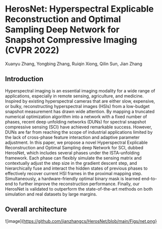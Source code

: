 # HerosNet: Hyperspectral Explicable Reconstruction and Optimal Sampling Deep Network for Snapshot Compressive Imaging (CVPR 2022)
Xuanyu Zhang, Yongbing Zhang, Ruiqin Xiong, Qilin Sun, Jian Zhang
## Introduction
Hyperspectral imaging is an essential imaging modality for a wide range of applications, especially in remote sensing, agriculture, and medicine. Inspired by existing
hyperspectral cameras that are either slow, expensive, or bulky, reconstructing hyperspectral images (HSIs) from a low-budget snapshot measurement has drawn wide attention. By mapping a truncated numerical optimization algorithm into a network with a fixed number of phases, recent deep unfolding networks (DUNs) for spectral snapshot compressive sensing (SCI) have achieved remarkable success. However, DUNs are far from reaching the scope of industrial applications limited by the lack of cross-phase feature interaction and adaptive parameter adjustment. In this paper, we propose a novel Hyperspectral Explicable Reconstruction and Optimal Sampling deep Network for SCI, dubbed HerosNet, which includes several phases under the ISTA-unfolding framework. Each phase can flexibly simulate the sensing matrix and contextually adjust the step size in the gradient descent step, and hierarchically fuse and interact the hidden states of previous phases to effectively recover current HSI frames in the proximal mapping step. Simultaneously, a hardware-friendly optimal binary mask is learned end-to-end to further improve the reconstruction performance. Finally, our HerosNet is validated to outperform the state-of-the-art methods on both simulation and real datasets by large margins.
## Overall architecture
![image]{https://github.com/jianzhangcs/HerosNet/blob/main/Figs/net.png}
